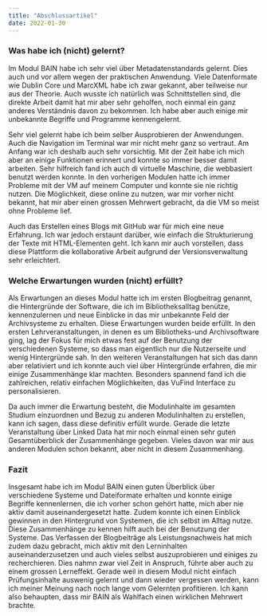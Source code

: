 ```yaml
---
title: "Abschlussartikel"
date: 2022-01-30
---
```

<h3>Was habe ich (nicht) gelernt?</h3>
<p>Im Modul BAIN habe ich sehr viel über Metadatenstandards gelernt. Dies auch und vor allem wegen der praktischen Anwendung. Viele Datenformate wie Dublin Core und MarcXML habe ich zwar gekannt, aber teilweise nur aus der Theorie. Auch wusste ich natürlich was Schnittstellen sind, die direkte Arbeit damit hat mir aber sehr geholfen, noch einmal ein ganz anderes Verständnis davon zu bekommen. Ich habe aber auch einige mir unbekannte Begriffe und Programme kennengelernt. </p>
<p>Sehr viel gelernt habe ich beim selber Ausprobieren der Anwendungen. Auch die Navigation im Terminal war mir nicht mehr ganz so vertraut. Am Anfang war ich deshalb auch sehr vorsichtig. Mit der Zeit habe ich mich aber an einige Funktionen erinnert und konnte so immer besser damit arbeiten. Sehr hilfreich fand ich auch di virtuelle Maschine, die webbasiert benutzt werden konnte. In den vorherigen Modulen hatte ich immer Probleme mit der VM auf meinem Computer und konnte sie nie richtig nutzen. Die Möglichkeit, diese online zu nutzen, war mir vorher nicht bekannt, hat mir aber einen grossen Mehrwert gebracht, da die VM so meist ohne Probleme lief.</p>
<p>Auch das Erstellen eines Blogs mit GitHub war für mich eine neue Erfahrung. Ich war jedoch erstaunt darüber, wie einfach die Strukturierung der Texte mit HTML-Elementen geht. Ich kann mir auch vorstellen, dass diese Plattform die kollaborative Arbeit aufgrund der Versionsverwaltung sehr erleichtert. </p>
<h3>Welche Erwartungen wurden (nicht) erfüllt? </h3>
<p>Als Erwartungen an dieses Modul hatte ich im ersten Blogbeitrag genannt, die Hintergründe der Software, die ich im Bibliotheksalltag benütze, kennenzulernen und neue Einblicke in das mir unbekannte Feld der Archivsysteme zu erhalten. Diese Erwartungen wurden beide erfüllt. In den ersten Lehrveranstaltungen, in denen es um Bibliotheks-und Archivsoftware ging, lag der Fokus für mich etwas fest auf der Benutzung der verschiedenen Systeme, so dass man eigentlich nur die Nutzerseite und wenig Hintergründe sah. In den weiteren Veranstaltungen hat sich das dann aber relativiert und ich konnte auch viel über Hintergründe erfahren, die mir einige Zusammenhänge klar machten. Besonders spannend fand ich die zahlreichen, relativ einfachen Möglichkeiten, das VuFind Interface zu personalisieren. </p>
<p>Da auch immer die Erwartung besteht, die Modulinhalte im gesamten Studium einzuordnen und Bezug zu anderen Modulinhalten zu erstellen, kann ich sagen, dass diese definitiv erfüllt wurde. Gerade die letzte Veranstaltung über Linked Data hat mir noch einmal einen sehr guten Gesamtüberblick der Zusammenhänge gegeben. Vieles davon war mir aus anderen Modulen schon bekannt, aber nicht in diesem Zusammenhang. </p>

<h3>Fazit</h3>
<p>Insgesamt habe ich im Modul BAIN einen guten Überblick über verschiedene Systeme und Dateiformate erhalten und konnte einige Begriffe kennenlernen, die ich vorher schon gehört hatte, mich aber nie aktiv damit auseinandergesetzt hatte. Zudem konnte ich einen Einblick gewinnen in den Hintergrund von Systemen, die ich selbst im Alltag nutze. Diese Zusammenhänge zu kennen hilft auch bei der Benutzung der Systeme. Das Verfassen der Blogbeiträge als Leistungsnachweis hat mich zudem dazu gebracht, mich aktiv mit den Lerninhalten auseinanderzusetzen und auch vieles selbst auszuprobieren und einiges zu recherchieren. Dies nahmn zwar viel Zeit in Anspruch, führte aber auch zu einem grossen Lerneffekt. Gerade weil in diesem Modul nicht einfach Prüfungsinhalte auswenig gelernt und dann wieder vergessen werden, kann ich meiner Meinung nach noch lange vom Gelernten profitieren. Ich kann also behaupten, dass mir BAIN als Wahlfach einen wirklichen Mehrwert brachte.</p>

